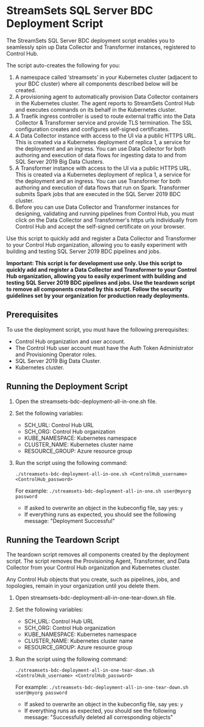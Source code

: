 # StreamSets SQL Server BDC Deployment Script

The StreamSets SQL Server BDC deployment script enables you to seamlessly spin up Data Collector and Transformer instances, registered to Control Hub.

The script auto-creates the following for you:

1. A namespace called ‘streamsets’ in your Kubernetes cluster (adjacent to your BDC cluster) where all components described below will be created.
2. A provisioning agent to automatically provision Data Collector containers in the Kubernetes cluster. The agent reports to StreamSets Control Hub and executes commands on its behalf in the Kubernetes cluster.
3. A Traefik ingress controller is used to route external traffic into the Data Collector & Transformer service and provide TLS termination. The SSL configuration creates and configures self-signed certificates.
4. A Data Collector instance with access to the UI via a public HTTPS URL. This is created via a Kubernetes deployment of replica 1, a service for the deployment and an ingress. You can use Data Collector for both authoring and execution of data flows for ingesting data to and from SQL Server 2019 Big Data Clusters.
5. A Transformer instance with access to the UI via a public HTTPS URL. This is created via a Kubernetes deployment of replica 1, a service for the deployment and an ingress. You can use Transformer for both authoring and execution of data flows that run on Spark. Transformer submits Spark jobs that are executed in the SQL Server 2019 BDC cluster.
6. Before you can use Data Collector and Transformer instances for designing, validating and running pipelines from Control Hub, you must click on the Data Collector and Transformer's https urls individually from Control Hub and accept the self-signed certificate on your browser.

Use this script to quickly add and register a Data Collector and Transformer to your Control Hub organization, allowing you to easily experiment with building and testing SQL Server 2019 BDC pipelines and jobs.

<b> **Important:** This script is for development use only. Use this script to quickly add and register a Data Collector and Transformer to your Control Hub organization, allowing you to easily experiment with building and testing SQL Server 2019 BDC pipelines and jobs. Use the teardown script to remove all components created by this script.
Follow the security guidelines set by your organization for production ready deployments. </b>

## Prerequisites

To use the deployment script, you must have the following prerequisites:

- Control Hub organization and user account. 
- The Control Hub user account must have the Auth Token Administrator and Provisioning Operator roles.
- SQL Server 2019 Big Data Cluster.
- Kubernetes cluster.

## Running the Deployment Script


1. Open the streamsets-bdc-deployment-all-in-one.sh file.

2. Set the following variables:
   * SCH_URL: Control Hub URL
   * SCH_ORG: Control Hub organization
   * KUBE_NAMESPACE: Kubernetes namespace
   * CLUSTER_NAME: Kubernetes cluster name
   * RESOURCE_GROUP: Azure resource group
 
3. Run the script using the following command: 

   ```./streamsets-bdc-deployment-all-in-one.sh <ControlHub_username> <ControlHub_password>```

   For example: `./streamsets-bdc-deployment-all-in-one.sh user@myorg password`

    - If asked to overwrite an object in the kubeconfig file, say yes: `y`
    - If everything runs as expected, you should see the following message: "Deployment Successful"

## Running the Teardown Script

The teardown script removes all components created by the deployment script. The script removes the Provisioning Agent, Transformer, and Data Collector from your Control Hub organization and Kubernetes cluster. 

Any Control Hub objects that you create, such as pipelines, jobs, and topologies, remain in your organization until you delete them.

1. Open streamsets-bdc-deployment-all-in-one-tear-down.sh file.

2. Set the following variables:
   * SCH_URL: Control Hub URL
   * SCH_ORG: Control Hub organization
   * KUBE_NAMESPACE: Kubernetes namespace
   * CLUSTER_NAME: Kubernetes cluster name
   * RESOURCE_GROUP: Azure resource group

3. Run the script using the following command:
 
   ```./streamsets-bdc-deployment-all-in-one-tear-down.sh <ControlHub_username> <ControlHub_password>```

   For example: `./streamsets-bdc-deployment-all-in-one-tear-down.sh user@myorg password`

   - If asked to overwrite an object in the kubeconfig file, say yes: `y`
   - If everything runs as expected, you should see the following message: "Successfully deleted all corresponding objects"
